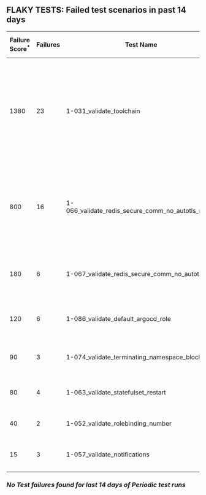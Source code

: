 ## FLAKY TESTS: Failed test scenarios in past 14 days
| Failure Score<sup>*</sup> | Failures | Test Name | Last Seen | PR List and Logs 
|---|---|---|---|---|
| 1380 | 23 | 1-031_validate_toolchain  | 0 days ago | 6: [#718](https://github.com/redhat-developer/gitops-operator/pull/718)<sup>[1](https://storage.googleapis.com/test-platform-results/pr-logs/pull/redhat-developer_gitops-operator/718/pull-ci-redhat-developer-gitops-operator-master-v4.12-kuttl-parallel/1794014611041685504/build-log.txt)</sup> [#710](https://github.com/redhat-developer/gitops-operator/pull/710)<sup>[1](https://storage.googleapis.com/test-platform-results/pr-logs/pull/redhat-developer_gitops-operator/710/pull-ci-redhat-developer-gitops-operator-master-v4.12-kuttl-parallel/1793484697741824000/build-log.txt)</sup> [#704](https://github.com/redhat-developer/gitops-operator/pull/704)<sup>[1](https://storage.googleapis.com/test-platform-results/pr-logs/pull/redhat-developer_gitops-operator/704/pull-ci-redhat-developer-gitops-operator-master-v4.12-kuttl-parallel/1793162113435308032/build-log.txt)</sup> [#703](https://github.com/redhat-developer/gitops-operator/pull/703)<sup>[1](https://storage.googleapis.com/test-platform-results/pr-logs/pull/redhat-developer_gitops-operator/703/pull-ci-redhat-developer-gitops-operator-master-v4.13-kuttl-parallel/1791033963960078336/build-log.txt), [2](https://storage.googleapis.com/test-platform-results/pr-logs/pull/redhat-developer_gitops-operator/703/pull-ci-redhat-developer-gitops-operator-master-v4.13-kuttl-parallel/1792413687189868544/build-log.txt), [3](https://storage.googleapis.com/test-platform-results/pr-logs/pull/redhat-developer_gitops-operator/703/pull-ci-redhat-developer-gitops-operator-master-v4.14-kuttl-parallel/1790957636892495872/build-log.txt), [4](https://storage.googleapis.com/test-platform-results/pr-logs/pull/redhat-developer_gitops-operator/703/pull-ci-redhat-developer-gitops-operator-master-v4.12-kuttl-parallel/1791061506943619072/build-log.txt), [5](https://storage.googleapis.com/test-platform-results/pr-logs/pull/redhat-developer_gitops-operator/703/pull-ci-redhat-developer-gitops-operator-master-v4.13-kuttl-parallel/1790957614243254272/build-log.txt), [6](https://storage.googleapis.com/test-platform-results/pr-logs/pull/redhat-developer_gitops-operator/703/pull-ci-redhat-developer-gitops-operator-master-v4.12-kuttl-parallel/1792413684413239296/build-log.txt), [7](https://storage.googleapis.com/test-platform-results/pr-logs/pull/redhat-developer_gitops-operator/703/pull-ci-redhat-developer-gitops-operator-master-v4.12-kuttl-parallel/1790348297500626944/build-log.txt), [8](https://storage.googleapis.com/test-platform-results/pr-logs/pull/redhat-developer_gitops-operator/703/pull-ci-redhat-developer-gitops-operator-master-v4.14-kuttl-parallel/1791011363561148416/build-log.txt), [9](https://storage.googleapis.com/test-platform-results/pr-logs/pull/redhat-developer_gitops-operator/703/pull-ci-redhat-developer-gitops-operator-master-v4.13-kuttl-parallel/1791011363477262336/build-log.txt), [10](https://storage.googleapis.com/test-platform-results/pr-logs/pull/redhat-developer_gitops-operator/703/pull-ci-redhat-developer-gitops-operator-master-v4.12-kuttl-parallel/1791033963863609344/build-log.txt), [11](https://storage.googleapis.com/test-platform-results/pr-logs/pull/redhat-developer_gitops-operator/703/pull-ci-redhat-developer-gitops-operator-master-v4.14-kuttl-parallel/1791033964043964416/build-log.txt), [12](https://storage.googleapis.com/test-platform-results/pr-logs/pull/redhat-developer_gitops-operator/703/pull-ci-redhat-developer-gitops-operator-master-v4.14-kuttl-parallel/1790927567214088192/build-log.txt), [13](https://storage.googleapis.com/test-platform-results/pr-logs/pull/redhat-developer_gitops-operator/703/pull-ci-redhat-developer-gitops-operator-master-v4.14-kuttl-parallel/1791061530259755008/build-log.txt), [14](https://storage.googleapis.com/test-platform-results/pr-logs/pull/redhat-developer_gitops-operator/703/pull-ci-redhat-developer-gitops-operator-master-v4.12-kuttl-parallel/1792465573750247424/build-log.txt), [15](https://storage.googleapis.com/test-platform-results/pr-logs/pull/redhat-developer_gitops-operator/703/pull-ci-redhat-developer-gitops-operator-master-v4.13-kuttl-parallel/1791061507258191872/build-log.txt), [16](https://storage.googleapis.com/test-platform-results/pr-logs/pull/redhat-developer_gitops-operator/703/pull-ci-redhat-developer-gitops-operator-master-v4.12-kuttl-parallel/1790957612393566208/build-log.txt)</sup> [#702](https://github.com/redhat-developer/gitops-operator/pull/702)<sup>[1](https://storage.googleapis.com/test-platform-results/pr-logs/pull/redhat-developer_gitops-operator/702/pull-ci-redhat-developer-gitops-operator-master-v4.14-kuttl-parallel/1791384645527408640/build-log.txt), [2](https://storage.googleapis.com/test-platform-results/pr-logs/pull/redhat-developer_gitops-operator/702/pull-ci-redhat-developer-gitops-operator-master-v4.13-kuttl-parallel/1791384633779163136/build-log.txt), [3](https://storage.googleapis.com/test-platform-results/pr-logs/pull/redhat-developer_gitops-operator/702/pull-ci-redhat-developer-gitops-operator-master-v4.14-kuttl-parallel/1792784254409641984/build-log.txt)</sup> [#700](https://github.com/redhat-developer/gitops-operator/pull/700)<sup>[1](https://storage.googleapis.com/test-platform-results/pr-logs/pull/redhat-developer_gitops-operator/700/pull-ci-redhat-developer-gitops-operator-master-v4.12-kuttl-parallel/1789339108313665536/build-log.txt)</sup> 
| 800 | 16 | 1-066_validate_redis_secure_comm_no_autotls_no_ha  | 0 days ago | 5: [#720](https://github.com/redhat-developer/gitops-operator/pull/720)<sup>[1](https://storage.googleapis.com/test-platform-results/pr-logs/pull/redhat-developer_gitops-operator/720/pull-ci-redhat-developer-gitops-operator-master-v4.12-kuttl-parallel/1794013655935750144/build-log.txt), [2](https://storage.googleapis.com/test-platform-results/pr-logs/pull/redhat-developer_gitops-operator/720/pull-ci-redhat-developer-gitops-operator-master-v4.14-kuttl-parallel/1794013686143127552/build-log.txt), [3](https://storage.googleapis.com/test-platform-results/pr-logs/pull/redhat-developer_gitops-operator/720/pull-ci-redhat-developer-gitops-operator-master-v4.13-kuttl-parallel/1794013668522856448/build-log.txt)</sup> [#718](https://github.com/redhat-developer/gitops-operator/pull/718)<sup>[1](https://storage.googleapis.com/test-platform-results/pr-logs/pull/redhat-developer_gitops-operator/718/pull-ci-redhat-developer-gitops-operator-master-v4.13-kuttl-parallel/1794014619933609984/build-log.txt), [2](https://storage.googleapis.com/test-platform-results/pr-logs/pull/redhat-developer_gitops-operator/718/pull-ci-redhat-developer-gitops-operator-master-v4.14-kuttl-parallel/1794014634244575232/build-log.txt), [3](https://storage.googleapis.com/test-platform-results/pr-logs/pull/redhat-developer_gitops-operator/718/pull-ci-redhat-developer-gitops-operator-master-v4.12-kuttl-parallel/1794014611041685504/build-log.txt)</sup> [#710](https://github.com/redhat-developer/gitops-operator/pull/710)<sup>[1](https://storage.googleapis.com/test-platform-results/pr-logs/pull/redhat-developer_gitops-operator/710/pull-ci-redhat-developer-gitops-operator-master-v4.12-kuttl-parallel/1793484697741824000/build-log.txt)</sup> [#703](https://github.com/redhat-developer/gitops-operator/pull/703)<sup>[1](https://storage.googleapis.com/test-platform-results/pr-logs/pull/redhat-developer_gitops-operator/703/pull-ci-redhat-developer-gitops-operator-master-v4.12-kuttl-parallel/1793969260230348800/build-log.txt), [2](https://storage.googleapis.com/test-platform-results/pr-logs/pull/redhat-developer_gitops-operator/703/pull-ci-redhat-developer-gitops-operator-master-v4.12-kuttl-parallel/1793689231684538368/build-log.txt), [3](https://storage.googleapis.com/test-platform-results/pr-logs/pull/redhat-developer_gitops-operator/703/pull-ci-redhat-developer-gitops-operator-master-v4.12-kuttl-parallel/1793655652799746048/build-log.txt), [4](https://storage.googleapis.com/test-platform-results/pr-logs/pull/redhat-developer_gitops-operator/703/pull-ci-redhat-developer-gitops-operator-master-v4.13-kuttl-parallel/1793689231734870016/build-log.txt), [5](https://storage.googleapis.com/test-platform-results/pr-logs/pull/redhat-developer_gitops-operator/703/pull-ci-redhat-developer-gitops-operator-master-v4.14-kuttl-parallel/1793689231776813056/build-log.txt), [6](https://storage.googleapis.com/test-platform-results/pr-logs/pull/redhat-developer_gitops-operator/703/pull-ci-redhat-developer-gitops-operator-master-v4.13-kuttl-parallel/1793969260305846272/build-log.txt), [7](https://storage.googleapis.com/test-platform-results/pr-logs/pull/redhat-developer_gitops-operator/703/pull-ci-redhat-developer-gitops-operator-master-v4.13-kuttl-parallel/1793655669581156352/build-log.txt), [8](https://storage.googleapis.com/test-platform-results/pr-logs/pull/redhat-developer_gitops-operator/703/pull-ci-redhat-developer-gitops-operator-master-v4.14-kuttl-parallel/1793969260356177920/build-log.txt)</sup> [#702](https://github.com/redhat-developer/gitops-operator/pull/702)<sup>[1](https://storage.googleapis.com/test-platform-results/pr-logs/pull/redhat-developer_gitops-operator/702/pull-ci-redhat-developer-gitops-operator-master-v4.14-kuttl-parallel/1792839593016430592/build-log.txt)</sup> 
| 180 | 6 | 1-067_validate_redis_secure_comm_no_autotls_ha  | 1 days ago | 3: [#711](https://github.com/redhat-developer/gitops-operator/pull/711)<sup>[1](https://storage.googleapis.com/test-platform-results/pr-logs/pull/redhat-developer_gitops-operator/711/pull-ci-redhat-developer-gitops-operator-master-v4.12-kuttl-parallel/1793267112312049664/build-log.txt)</sup> [#703](https://github.com/redhat-developer/gitops-operator/pull/703)<sup>[1](https://storage.googleapis.com/test-platform-results/pr-logs/pull/redhat-developer_gitops-operator/703/pull-ci-redhat-developer-gitops-operator-master-v4.14-kuttl-parallel/1790348328400064512/build-log.txt), [2](https://storage.googleapis.com/test-platform-results/pr-logs/pull/redhat-developer_gitops-operator/703/pull-ci-redhat-developer-gitops-operator-master-v4.14-kuttl-parallel/1792440844846895104/build-log.txt), [3](https://storage.googleapis.com/test-platform-results/pr-logs/pull/redhat-developer_gitops-operator/703/pull-ci-redhat-developer-gitops-operator-master-v4.12-kuttl-parallel/1792465573750247424/build-log.txt)</sup> [#702](https://github.com/redhat-developer/gitops-operator/pull/702)<sup>[1](https://storage.googleapis.com/test-platform-results/pr-logs/pull/redhat-developer_gitops-operator/702/pull-ci-redhat-developer-gitops-operator-master-v4.13-kuttl-parallel/1792506909358559232/build-log.txt), [2](https://storage.googleapis.com/test-platform-results/pr-logs/pull/redhat-developer_gitops-operator/702/pull-ci-redhat-developer-gitops-operator-master-v4.13-kuttl-parallel/1790277904437874688/build-log.txt)</sup> 
| 120 | 6 | 1-086_validate_default_argocd_role  | 0 days ago | 2: [#720](https://github.com/redhat-developer/gitops-operator/pull/720)<sup>[1](https://storage.googleapis.com/test-platform-results/pr-logs/pull/redhat-developer_gitops-operator/720/pull-ci-redhat-developer-gitops-operator-master-v4.12-kuttl-sequential/1794013658452332544/build-log.txt), [2](https://storage.googleapis.com/test-platform-results/pr-logs/pull/redhat-developer_gitops-operator/720/pull-ci-redhat-developer-gitops-operator-master-v4.14-kuttl-sequential/1794013688655515648/build-log.txt), [3](https://storage.googleapis.com/test-platform-results/pr-logs/pull/redhat-developer_gitops-operator/720/pull-ci-redhat-developer-gitops-operator-master-v4.13-kuttl-sequential/1794013671878299648/build-log.txt)</sup> [#703](https://github.com/redhat-developer/gitops-operator/pull/703)<sup>[1](https://storage.googleapis.com/test-platform-results/pr-logs/pull/redhat-developer_gitops-operator/703/pull-ci-redhat-developer-gitops-operator-master-v4.12-kuttl-sequential/1790348297542569984/build-log.txt), [2](https://storage.googleapis.com/test-platform-results/pr-logs/pull/redhat-developer_gitops-operator/703/pull-ci-redhat-developer-gitops-operator-master-v4.13-kuttl-sequential/1790348300742823936/build-log.txt), [3](https://storage.googleapis.com/test-platform-results/pr-logs/pull/redhat-developer_gitops-operator/703/pull-ci-redhat-developer-gitops-operator-master-v4.14-kuttl-sequential/1790348334267895808/build-log.txt)</sup> 
| 90 | 3 | 1-074_validate_terminating_namespace_block  | 1 days ago | 3: [#711](https://github.com/redhat-developer/gitops-operator/pull/711)<sup>[1](https://storage.googleapis.com/test-platform-results/pr-logs/pull/redhat-developer_gitops-operator/711/pull-ci-redhat-developer-gitops-operator-master-v4.12-kuttl-parallel/1793617298653712384/build-log.txt)</sup> [#703](https://github.com/redhat-developer/gitops-operator/pull/703)<sup>[1](https://storage.googleapis.com/test-platform-results/pr-logs/pull/redhat-developer_gitops-operator/703/pull-ci-redhat-developer-gitops-operator-master-v4.13-kuttl-parallel/1793969260305846272/build-log.txt)</sup> [#702](https://github.com/redhat-developer/gitops-operator/pull/702)<sup>[1](https://storage.googleapis.com/test-platform-results/pr-logs/pull/redhat-developer_gitops-operator/702/pull-ci-redhat-developer-gitops-operator-master-v4.14-kuttl-parallel/1792506926131580928/build-log.txt)</sup> 
| 80 | 4 | 1-063_validate_statefulset_restart  | 0 days ago | 2: [#718](https://github.com/redhat-developer/gitops-operator/pull/718)<sup>[1](https://storage.googleapis.com/test-platform-results/pr-logs/pull/redhat-developer_gitops-operator/718/pull-ci-redhat-developer-gitops-operator-master-v4.14-kuttl-parallel/1794014634244575232/build-log.txt)</sup> [#703](https://github.com/redhat-developer/gitops-operator/pull/703)<sup>[1](https://storage.googleapis.com/test-platform-results/pr-logs/pull/redhat-developer_gitops-operator/703/pull-ci-redhat-developer-gitops-operator-master-v4.14-kuttl-parallel/1792516800915705856/build-log.txt), [2](https://storage.googleapis.com/test-platform-results/pr-logs/pull/redhat-developer_gitops-operator/703/pull-ci-redhat-developer-gitops-operator-master-v4.14-kuttl-parallel/1791011363561148416/build-log.txt), [3](https://storage.googleapis.com/test-platform-results/pr-logs/pull/redhat-developer_gitops-operator/703/pull-ci-redhat-developer-gitops-operator-master-v4.14-kuttl-parallel/1790373306126307328/build-log.txt)</sup> 
| 40 | 2 | 1-052_validate_rolebinding_number  | 1 days ago | 2: [#703](https://github.com/redhat-developer/gitops-operator/pull/703)<sup>[1](https://storage.googleapis.com/test-platform-results/pr-logs/pull/redhat-developer_gitops-operator/703/pull-ci-redhat-developer-gitops-operator-master-v4.14-kuttl-parallel/1793689231776813056/build-log.txt)</sup> [#702](https://github.com/redhat-developer/gitops-operator/pull/702)<sup>[1](https://storage.googleapis.com/test-platform-results/pr-logs/pull/redhat-developer_gitops-operator/702/pull-ci-redhat-developer-gitops-operator-master-v4.14-kuttl-parallel/1792540169304281088/build-log.txt)</sup> 
| 15 | 3 | 1-057_validate_notifications  | 4 days ago | 2: [#703](https://github.com/redhat-developer/gitops-operator/pull/703)<sup>[1](https://storage.googleapis.com/test-platform-results/pr-logs/pull/redhat-developer_gitops-operator/703/pull-ci-redhat-developer-gitops-operator-master-v4.13-kuttl-parallel/1790348297710342144/build-log.txt), [2](https://storage.googleapis.com/test-platform-results/pr-logs/pull/redhat-developer_gitops-operator/703/pull-ci-redhat-developer-gitops-operator-master-v4.13-kuttl-parallel/1790623717819158528/build-log.txt)</sup> [#702](https://github.com/redhat-developer/gitops-operator/pull/702)<sup>[1](https://storage.googleapis.com/test-platform-results/pr-logs/pull/redhat-developer_gitops-operator/702/pull-ci-redhat-developer-gitops-operator-master-v4.14-kuttl-parallel/1792540169304281088/build-log.txt)</sup> 

### *No Test failures found for last 14 days of __Periodic__ test runs*
